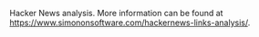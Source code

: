 Hacker News analysis. More information can be found at https://www.simononsoftware.com/hackernews-links-analysis/.
